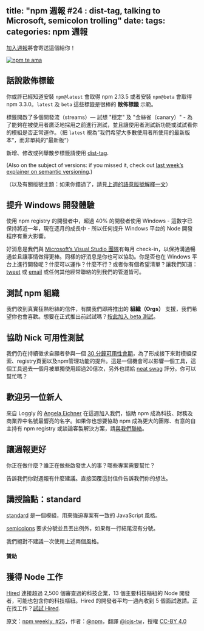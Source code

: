 title: "npm 週報 #24 : dist-tag, talking to Microsoft, semicolon trolling"
date: 
tags:
categories: npm 週報
---

[加入週報](https://www.npmjs.com/npm-weekly?utm_campaign=newsletter20150820 "訂閱週報")將會寄送這個給你！

[![npm te ama](https://partners.npmjs.com/weekly/rio-luggage-tag.jpg "npm te ama")](https://docs.npmjs.com/cli/dist-tag?utm_campaign=newsletter20150820 "dist-tag | npm 文件")

## 話說散佈標籤

你或許已經知道安裝 `npm@latest` 會取得 npm 2.13.5 或者安裝 `npm@beta` 會取得 npm 3.3.0。`latest` 及 `beta` 這些標籤是很棒的 **散佈標籤** 示範。

標籤開啟了多個開發流（streams）— 試想 "穩定" 及 "金絲雀（canary）" - 為了能夠在被使用者廣泛地採用之前進行測試，並且讓使用者測試新功能或試試看你的模組是否正常運作。（把 `latest` 視為”我們希望大多數使用者所使用的最新版本“，而非單純的”最新版“）

新增、修改或列舉散步標籤請使用 [dist-tag](https://docs.npmjs.com/cli/dist-tag?utm_campaign=newsletter20150820 "dist-tag | npm 文件").

(Also on the subject of versions: if you missed it, check out [last week’s explainer on semantic versioning](http://blog.npmjs.org/post/126588929320/npm-weekly-24-semver-explained-amazing-videos?utm_campaign=newsletter20150820 "npm weekly #24: semver explained, amazing videos, pizza").)

（以及有關版號主題：如果你錯過了，請見[上週的語意版號解釋一文](http://blog.npmjs.org/post/126588929320/npm-weekly-24-semver-explained-amazing-videos?utm_campaign=newsletter20150820 "npm 週報 #24: semver 說明、驚艷影片、比薩")）

## 提升 Windows 開發體驗

使用 npm registry 的開發者中，超過 40% 的開發者使用 Windows - 這數字已保持將近一年，現在逐月的成長中 - 所以任何提升 Windows 平台的 Node 開發程序有重大影響。

好消息是我們與 [Microsoft’s Visual Studio  團隊](https://channel9.msdn.com/Blogs/Seth-Juarez/Nodejs-Tools-for-Visual-Studio "Node.js Tools for Visual Studio | Seth Juarez | Channel 9")有每月 check-in，以保持溝通暢通並且讓事情做得更棒。同樣的好消息是你也可以協助。你是否也在 Windows 平台上進行開發呢？什麼可以運作？什麼不行？或者你有個希望清單？讓我們知道：[tweet](https://twitter.com/intent/follow?screen_name=npmjs "npmbot (@npmjs) | Twitter") 或 [email](mailto:wombat-cowp@npmjs.com) 或任何其他經常聯絡的到我們的管道皆可。

## 測試 npm 組織

我們收到真實狂熱粉絲的信件，有關我們即將推出的 **組織（Orgs）** 支援，我們希望你也會喜歡。想要在正式推出前試試嗎？[按此加入 beta 測試](http://info.npmjs.com/test-orgs?utm_campaign=newsletter20150820 "幫助我們測試 npm 組織")。

## 協助 Nick 可用性測試

我們仍在持續徵求自願者參與一個 [30 分鐘可用性會期](https://calendly.com/npm/ux "Calendly - Nick Cawthon")，為了形成接下來對模組探索、registry頁面以及npm管理功能的提升。這是一個機會可以影響一個工具，這個工具過去一個月被單獨使用超過20億次，另外也請給 [neat swag](http://shop.npmjs.com?utm_campaign=newsletter20150820 "npm swag store") 評分。你可以幫忙嗎？

## 歡迎另一位新人

來自 Loggly 的 [Angela Eichner](http://twitter.com/siliconvallygrl "SiliconVallyGrl (@SiliconVallyGrl) | Twitter") 在這週加入我們，協助 npm 成為科技、財務及商業界中名號最響亮的名字。如果你也想要協助 npm 成為更大的團隊、有意的自主持有 npm registry 或談論客製解決方案，請[與我們聯絡](mailto:angela@npmjs.com)。

## 讓週報更好

你正在做什麼？誰正在做些啟發世人的事？哪些專案需要幫忙？

告訴我們你對週報有什麼建議。直接回覆這封信件告訴我們你的想法。

## 講授論點：standard

[standard](https://www.npmjs.com/package/standard?utm_campaign=newsletter20150820 "standard") 是一個模組，用來強迫專案有一致的 JavaScript 風格。

[semicolons](https://www.npmjs.com/package/semicolons?utm_campaign=newsletter20150820 "semicolon") 要求分號並且丟出例外，如果每一行結尾沒有分號。

我們絕對不建議一次使用上述兩個風格。

#### 贊助

## 獲得 Node 工作

[Hired](http://hired.com/?utm_source=npmjs&utm_medium=newsletter "Hired - Marketplace for Recruiting Startup & Tech Talent") 連接超過 2,500 個審查過的科技企業，13 個主要科技樞紐的 Node 開發者，可能也包含你的科技樞紐。Hired 的開發者平均一週內收到 5 個面試邀請。正在找工作？[試試 Hired](http://hired.com/?utm_source=npmjs&utm_medium=newsletter "Hired - Marketplace for Recruiting Startup & Tech Talent").

原文：[npm weekly, #25](http://blog.npmjs.org/post/127157174356/npm-weekly-25-dist-tag-talking-to-microsoft)，作者：[@npm](http://blog.npmjs.org/)，翻譯 [@iojs-tw](https://github.com/iojs/iojs-tw)，授權 [CC-BY 4.0](https://creativecommons.org/licenses/by/4.0/deed.zh_TW)

